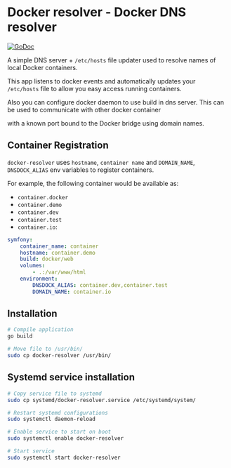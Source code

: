 # Docker resolver - Docker DNS resolver

[![GoDoc](https://godoc.org/github.com/asjustas/docker-resolver?status.png)](https://godoc.org/github.com/asjustas/docker-resolver)

A simple DNS server + `/etc/hosts` file updater used to resolve names of local Docker containers.

This app listens to docker events and automatically updates your `/etc/hosts` file to allow you easy access running containers.

Also you can configure docker daemon to use build in dns server. This can be used to communicate with other docker container

with a known port bound to the Docker bridge using domain names.  

## Container Registration

`docker-resolver` uses `hostname`, `container name` and `DOMAIN_NAME`, `DNSDOCK_ALIAS` env variables to register containers.

For example, the following container would be available as: 

* `container.docker`
* `container.demo`
* `container.dev`
* `container.test`
* `container.io`:

```yml
symfony:
    container_name: container
    hostname: container.demo
    build: docker/web
    volumes:
        - .:/var/www/html
    environment:
        DNSDOCK_ALIAS: container.dev,container.test
        DOMAIN_NAME: container.io
```

## Installation

```sh
# Compile application
go build

# Move file to /usr/bin/
sudo cp docker-resolver /usr/bin/
```

## Systemd service installation

```sh
# Copy service file to systemd
sudo cp systemd/docker-resolver.service /etc/systemd/system/

# Restart systemd configurations
sudo systemctl daemon-reload

# Enable service to start on boot
sudo systemctl enable docker-resolver

# Start service
sudo systemctl start docker-resolver
```